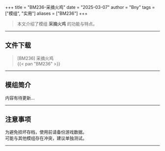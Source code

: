 +++
title = "BM236-采摘火鸡"
date = "2025-03-07"
author = "Bny"
tags = ["模组", "实用"]
aliases = ["BM236"]
+++

> 本文介绍了模组 **采摘火鸡** 的功能与特点。

---

## 文件下载

> [BM236] 采摘火鸡  
{{< pan "BM236" >}}  

---

## 模组简介

>  
内容有待更新...  

---

## 注意事项

>  
为避免损坏存档，使用前请备份游戏数据。  
可能与其他模组存在冲突，建议单独测试。  

---

